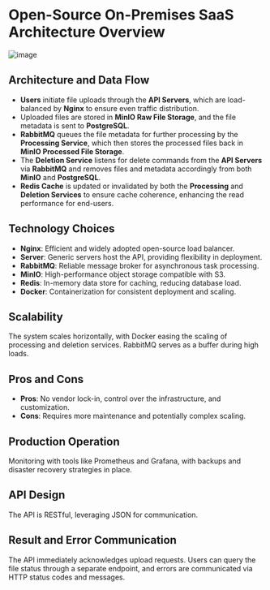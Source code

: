 # Open-Source On-Premises SaaS Architecture Overview

![image](https://github.com/AliTahir-101/deepset-tech-task/assets/76158157/afc6a14d-ac58-4514-8d96-8ad7c83ccfb8)

## Architecture and Data Flow

- **Users** initiate file uploads through the **API Servers**, which are load-balanced by **Nginx** to ensure even traffic distribution.
- Uploaded files are stored in **MinIO Raw File Storage**, and the file metadata is sent to **PostgreSQL**.
- **RabbitMQ** queues the file metadata for further processing by the **Processing Service**, which then stores the processed files back in **MinIO Processed File Storage**.
- The **Deletion Service** listens for delete commands from the **API Servers** via **RabbitMQ** and removes files and metadata accordingly from both **MinIO** and **PostgreSQL**.
- **Redis Cache** is updated or invalidated by both the **Processing** and **Deletion Services** to ensure cache coherence, enhancing the read performance for end-users.

## Technology Choices

- **Nginx**: Efficient and widely adopted open-source load balancer.
- **Server**: Generic servers host the API, providing flexibility in deployment.
- **RabbitMQ**: Reliable message broker for asynchronous task processing.
- **MinIO**: High-performance object storage compatible with S3.
- **Redis**: In-memory data store for caching, reducing database load.
- **Docker**: Containerization for consistent deployment and scaling.

## Scalability

The system scales horizontally, with Docker easing the scaling of processing and deletion services. RabbitMQ serves as a buffer during high loads.

## Pros and Cons

- **Pros**: No vendor lock-in, control over the infrastructure, and customization.
- **Cons**: Requires more maintenance and potentially complex scaling.

## Production Operation

Monitoring with tools like Prometheus and Grafana, with backups and disaster recovery strategies in place.

## API Design

The API is RESTful, leveraging JSON for communication.

## Result and Error Communication

The API immediately acknowledges upload requests. Users can query the file status through a separate endpoint, and errors are communicated via HTTP status codes and messages.
